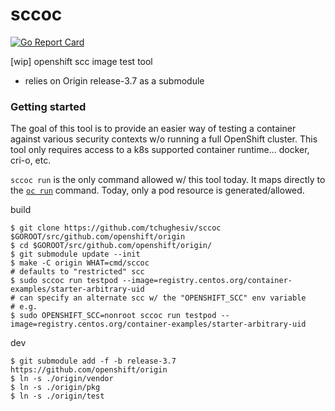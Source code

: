 # sccoc

[![Go Report Card](https://goreportcard.com/badge/github.com/tchughesiv/sccoc)](https://goreportcard.com/report/github.com/tchughesiv/sccoc)

[wip] openshift scc image test tool

 - relies on Origin release-3.7 as a submodule

### Getting started

The goal of this tool is to provide an easier way of testing a container against various security contexts w/o running a full OpenShift cluster. This tool only requires access to a k8s supported container runtime... docker, cri-o, etc.

`sccoc run` is the only command allowed w/ this tool today.  It maps directly to the [`oc run`](https://docs.openshift.org/latest/cli_reference/basic_cli_operations.html#run) command. Today, only a pod resource is generated/allowed.

build
```shell
$ git clone https://github.com/tchughesiv/sccoc $GOROOT/src/github.com/openshift/origin
$ cd $GOROOT/src/github.com/openshift/origin/
$ git submodule update --init
$ make -C origin WHAT=cmd/sccoc
# defaults to "restricted" scc
$ sudo sccoc run testpod --image=registry.centos.org/container-examples/starter-arbitrary-uid
# can specify an alternate scc w/ the "OPENSHIFT_SCC" env variable
# e.g.
$ sudo OPENSHIFT_SCC=nonroot sccoc run testpod --image=registry.centos.org/container-examples/starter-arbitrary-uid
```

dev
```shell
$ git submodule add -f -b release-3.7 https://github.com/openshift/origin
$ ln -s ./origin/vendor
$ ln -s ./origin/pkg
$ ln -s ./origin/test
```
